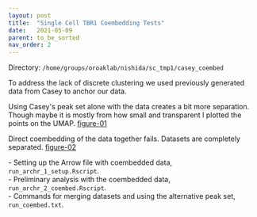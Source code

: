 ```yaml
---
layout: post
title:  "Single Cell TBR1 Coembedding Tests"
date:   2021-05-09
parent: to_be_sorted
nav_order: 2
---
```


Directory: `/home/groups/oroaklab/nishida/sc_tmp1/casey_coembed`

To address the lack of discrete clustering we used previously generated data from Casey to anchor our data.

Using Casey's peak set alone with the data creates a bit more separation. Though maybe it is mostly from how small and transparent I plotted the points on the UMAP. [figure-01]

Direct coembedding of the data together fails. Datasets are completely separated. [figure-02]

\- Setting up the Arrow file with coembedded data, `run_archr_1_setup.Rscript`.
<br>- Preliminary analysis with the coembedded data, `run_archr_2_coembed.Rscript`.
<br>- Commands for merging datasets and using the alternative peak set, `run_coembed.txt`.

[figure-01]: https://ohsu.app.box.com/file/808812473361
[figure-02]: https://ohsu.app.box.com/file/808810814006